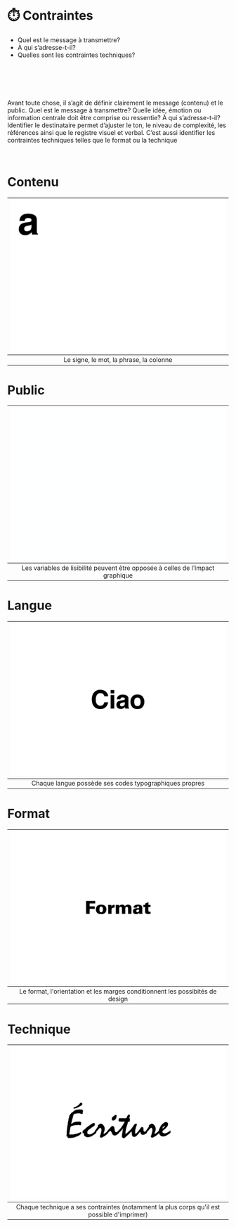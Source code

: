 # ⏱️ Contraintes
- Quel est le message à transmettre?  
- À qui s’adresse-t-il?  
- Quelles sont les contraintes techniques?  
# &nbsp;
Avant toute chose, il s’agit de définir clairement le message (contenu) et le public. Quel est le message à transmettre? Quelle idée, émotion ou information centrale doit être comprise ou ressentie? À qui s’adresse-t-il? Identifier le destinataire permet d’ajuster le ton, le niveau de complexité, les références ainsi que le registre visuel et verbal. C’est aussi identifier les contraintes techniques telles que le format ou la technique
  
&nbsp;

# Contenu

|![](links/1-Language_v252.gif) |
|:---:|
| Le signe, le mot, la phrase, la colonne |

# Public 

|![](links/1-Language_v2161.gif) |
|:---:|
| Les variables de lisibilité peuvent être opposée à celles de l’impact graphique |

# Langue 

|![](links/1-Language_v2120.gif) |
|:---:|
| Chaque langue possède ses codes typographiques propres |

# Format  

|![](links/Format1.gif) |
|:---:|
| Le format, l'orientation et les marges conditionnent les possibités de design |

# Technique  

|![](links/0-Mot2.gif) |
|:---:|
| Chaque technique a ses contraintes (notamment la plus corps qu'il est possible d'imprimer) |

<!-- ### Sources

- Karl Gerstner, *Kompendium für Alphabeten: Systematik der Schrift*, Sulgen/Frankfurt: Arthur Niggli, 1972 
- Ruedi Rüegg, *Basic Typography: Design with Letters / Typografische Grundlagen mit Schrift*, Zurich: Delta & Spes, 1980  
- Jost Hochuli, *Le détail en typographie*, London: Hyphen Press, 2005 [éd. orig. 1987]   -->

